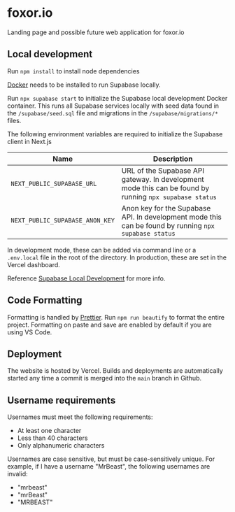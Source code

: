 # foxor.io

Landing page and possible future web application for foxor.io

## Local development

Run `npm install` to install node dependencies

[Docker](https://www.docker.com/) needs to be installed to run Supabase locally.

Run `npx supabase start` to initialize the Supabase local development Docker container. This runs all Supabase services locally with seed data found in the `/supabase/seed.sql` file and migrations in the `/supabase/migrations/*` files.

The following environment variables are required to initialize the Supabase client in Next.js

| Name                            | Description                                                                                             |
| ------------------------------- | ------------------------------------------------------------------------------------------------------- |
| `NEXT_PUBLIC_SUPABASE_URL`      | URL of the Supabase API gateway. In development mode this can be found by running `npx supabase status` |
| `NEXT_PUBLIC_SUPABASE_ANON_KEY` | Anon key for the Supabase API. In development mode this can be found by running `npx supabase status`   |

In development mode, these can be added via command line or a `.env.local` file in the root of the directory. In production, these are set in the Vercel dashboard.

Reference [Supabase Local Development](https://supabase.com/docs/guides/cli/local-development) for more info.

## Code Formatting

Formatting is handled by [Prettier](https://prettier.io/). Run `npm run beautify` to format the entire project. Formatting on paste and save are enabled by default if you are using VS Code.

## Deployment

The website is hosted by Vercel. Builds and deployments are automatically started any time a commit is merged into the `main` branch in Github.

## Username requirements

Usernames must meet the following requirements:

- At least one character
- Less than 40 characters
- Only alphanumeric characters

Usernames are case sensitive, but must be case-sensitively unique. For example, if I have a username "MrBeast", the following usernames are invalid:

- "mrbeast"
- "mrBeast"
- "MRBEAST"
